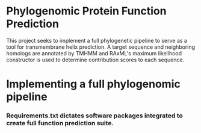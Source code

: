 # Phylogenomic Protein Function Prediction
This project seeks to implement a full phylogenetic pipeline to serve as a tool for transmembrane helix prediction. A target sequence and neighboring homologs are annotated by TMHMM and RAxML's maximum likelihood constructor is used to determine contribution scores to each sequence. 


# Implementing a full phylogenomic pipeline 
### Requirements.txt dictates software packages integrated to create full function prediction suite. 
